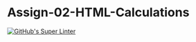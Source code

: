 # Assign-02-HTML-Calculations
[![GitHub's Super Linter](https://github.com/ICS20-Programming-SamMakuc/Assign-02-HTML-Calculations/workflows/GitHub's%20Super%20Linter/badge.svg)](https://github.com/ICS20-Programming-SamMakuc/Assign-02-HTML-Calculations/actions)
